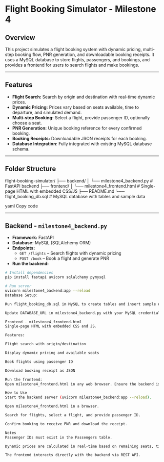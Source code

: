 # Flight Booking Simulator - Milestone 4

## Overview
This project simulates a flight booking system with dynamic pricing, multi-step booking flow, PNR generation, and downloadable booking receipts. It uses a MySQL database to store flights, passengers, and bookings, and provides a frontend for users to search flights and make bookings.

---

## Features
- **Flight Search:** Search by origin and destination with real-time dynamic prices.
- **Dynamic Pricing:** Prices vary based on seats available, time to departure, and simulated demand.
- **Multi-step Booking:** Select a flight, provide passenger ID, optionally choose a seat.
- **PNR Generation:** Unique booking reference for every confirmed booking.
- **Booking Receipts:** Downloadable JSON receipts for each booking.
- **Database Integration:** Fully integrated with existing MySQL database schema.

---

## Folder Structure
flight-booking-simulator/
├── backend/
│ └── milestone4_backend.py # FastAPI backend
├── frontend/
│ └── milestone4_frontend.html # Single-page HTML with embedded CSS/JS
├── README.md
└── flight_booking_db.sql # MySQL database with tables and sample data

yaml
Copy code

---

## Backend - `milestone4_backend.py`
- **Framework:** FastAPI
- **Database:** MySQL (SQLAlchemy ORM)
- **Endpoints:**
  - `GET /flights` – Search flights with dynamic pricing
  - `POST /book` – Book a flight and generate PNR
- **Run the backend:**
```bash
# Install dependencies
pip install fastapi uvicorn sqlalchemy pymysql

# Run server
uvicorn milestone4_backend:app --reload
Database Setup:

Run flight_booking_db.sql in MySQL to create tables and insert sample data.

Update DATABASE_URL in milestone4_backend.py with your MySQL credentials.

Frontend - milestone4_frontend.html
Single-page HTML with embedded CSS and JS.

Features:

Flight search with origin/destination

Display dynamic pricing and available seats

Book flights using passenger ID

Download booking receipt as JSON

Run the frontend:
Open milestone4_frontend.html in any web browser. Ensure the backend is running at http://127.0.0.1:8000.

How to Use
Start the backend server (uvicorn milestone4_backend:app --reload).

Open milestone4_frontend.html in a browser.

Search for flights, select a flight, and provide passenger ID.

Confirm booking to receive PNR and download the receipt.

Notes
Passenger IDs must exist in the Passengers table.

Dynamic prices are calculated in real-time based on remaining seats, time, and demand.

The frontend interacts directly with the backend via REST API.
